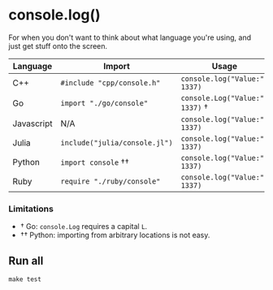 # console.log()

For when you don't want to think about what language you're using, and just get stuff onto the screen.

| Language   | Import                        | Usage                           |
|------------|-------------------------------|---------------------------------|
| C++        | `#include "cpp/console.h"`    | `console.log("Value:", 1337)`   |
| Go         | `import "./go/console"`       | `console.Log("Value:", 1337)` † |
| Javascript | N/A                           | `console.log("Value:", 1337)`   |
| Julia      | `include("julia/console.jl")` | `console.log("Value:", 1337)`   |
| Python     | `import console` ††           | `console.log("Value:", 1337)`   |
| Ruby       | `require "./ruby/console"`    | `console.log("Value:", 1337)`   |

### Limitations

- † Go: `console.Log` requires a capital `L`.
- †† Python: importing from arbitrary locations is not easy.

## Run all

```
make test
```
